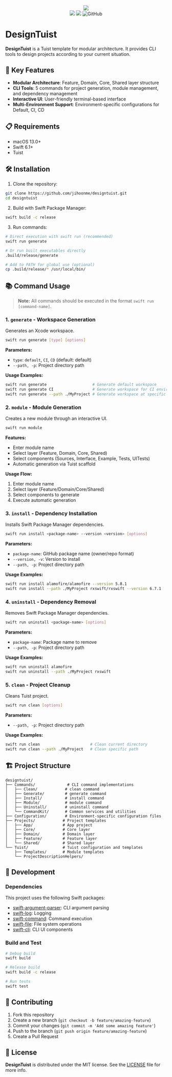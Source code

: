 <div align="center">
    <img src="assets/header.svg"></br>
    <img src="https://img.shields.io/badge/Swift-5.9-f05318.svg" />
    <img src="https://img.shields.io/badge/tuist-template-blue.svg" />
    <img alt="GitHub" src="https://img.shields.io/github/license/jihoonahn/designtuist">
</div>

# DesignTuist

**DesignTuist** is a Tuist template for modular architecture. It provides CLI tools to design projects according to your current situation.

## 🚀 Key Features

- **Modular Architecture**: Feature, Domain, Core, Shared layer structure
- **CLI Tools**: 5 commands for project generation, module management, and dependency management
- **Interactive UI**: User-friendly terminal-based interface
- **Multi-Environment Support**: Environment-specific configurations for Default, CI, CD

## 📋 Requirements

- macOS 13.0+
- Swift 6.1+
- Tuist

## 🛠 Installation

1. Clone the repository:

```bash
git clone https://github.com/jihoonme/designtuist.git
cd designtuist
```

2. Build with Swift Package Manager:

```bash
swift build -c release
```

3. Run commands:

```bash
# Direct execution with swift run (recommended)
swift run generate

# Or run built executables directly
.build/release/generate

# Add to PATH for global use (optional)
cp .build/release/* /usr/local/bin/
```

## 📚 Command Usage

> **Note:** All commands should be executed in the format `swift run [command-name]`.

### 1. `generate` - Workspace Generation

Generates an Xcode workspace.

```bash
swift run generate [type] [options]
```

**Parameters:**

- `type`: `default`, `CI`, `CD` (default: default)
- `--path, -p`: Project directory path

**Usage Examples:**

```bash
swift run generate                    # Generate default workspace
swift run generate CI                 # Generate workspace for CI environment
swift run generate --path ./MyProject # Generate workspace at specific path
```

### 2. `module` - Module Generation

Creates a new module through an interactive UI.

```bash
swift run module
```

**Features:**

- Enter module name
- Select layer (Feature, Domain, Core, Shared)
- Select components (Sources, Interface, Example, Tests, UITests)
- Automatic generation via Tuist scaffold

**Usage Flow:**

1. Enter module name
2. Select layer (Feature/Domain/Core/Shared)
3. Select components to generate
4. Execute automatic generation

### 3. `install` - Dependency Installation

Installs Swift Package Manager dependencies.

```bash
swift run install <package-name> --version <version> [options]
```

**Parameters:**

- `package-name`: GitHub package name (owner/repo format)
- `--version, -v`: Version to install
- `--path, -p`: Project directory path

**Usage Examples:**

```bash
swift run install alamofire/alamofire --version 5.8.1
swift run install --path ./MyProject rxswift/rxswift --version 6.7.1
```

### 4. `uninstall` - Dependency Removal

Removes Swift Package Manager dependencies.

```bash
swift run uninstall <package-name> [options]
```

**Parameters:**

- `package-name`: Package name to remove
- `--path, -p`: Project directory path

**Usage Examples:**

```bash
swift run uninstall alamofire
swift run uninstall --path ./MyProject rxswift
```

### 5. `clean` - Project Cleanup

Cleans Tuist project.

```bash
swift run clean [options]
```

**Parameters:**

- `--path, -p`: Project directory path

**Usage Examples:**

```bash
swift run clean                      # Clean current directory
swift run clean --path ./MyProject   # Clean specific path
```

## 🏗 Project Structure

```
designtuist/
├── Commands/              # CLI command implementations
│   ├── Clean/            # clean command
│   ├── Generate/         # generate command
│   ├── Install/          # install command
│   ├── Module/           # module command
│   ├── Uninstall/        # uninstall command
│   └── CommandKit/       # Common services and utilities
├── Configuration/        # Environment-specific configuration files
├── Projects/            # Project templates
│   ├── App/             # App project
│   ├── Core/            # Core layer
│   ├── Domain/          # Domain layer
│   ├── Feature/         # Feature layer
│   └── Shared/          # Shared layer
└── Tuist/               # Tuist configuration and templates
    ├── Templates/       # Module templates
    └── ProjectDescriptionHelpers/
```

## 🔧 Development

### Dependencies

This project uses the following Swift packages:

- [swift-argument-parser](https://github.com/apple/swift-argument-parser): CLI argument parsing
- [swift-log](https://github.com/apple/swift-log): Logging
- [swift-command](https://github.com/pelagornis/swift-command): Command execution
- [swift-file](https://github.com/pelagornis/swift-file): File system operations
- [swift-cli](https://github.com/pelagornis/swift-cli): CLI UI components

### Build and Test

```bash
# Debug build
swift build

# Release build
swift build -c release

# Run tests
swift test
```

## 🤝 Contributing

1. Fork this repository
2. Create a new branch (`git checkout -b feature/amazing-feature`)
3. Commit your changes (`git commit -m 'Add some amazing feature'`)
4. Push to the branch (`git push origin feature/amazing-feature`)
5. Create a Pull Request

## 📄 License

**DesignTuist** is distributed under the MIT license. See the [LICENSE](/LICENSE) file for more info.
